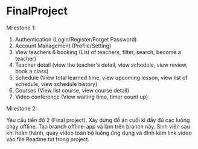# FinalProject
 
Milestone 1:

1. Authentication (Login/Register/Forget Password)
2. Account Management (Profile/Setting)
3. View teachers & booking (List of teachers, filter, search, become a teacher)
4. Teacher detail (view the teacher's detail, view schedule, view review, book a class)
5. Schedule (View total learned time, view upcoming lesson, view list of schedule, view schedule history)
6. Courses (View list course, view course detail)
7. Video conference (View waiting time, timer count up)


Milestone 2:

Yêu cầu tiến độ 2 (Final project). Xây dựng đồ án cuối kì đầy đủ các luồng chạy offline. Tạo branch offline-app và làm trên branch này.
Sinh viên sau khi hoàn thành, quay video toàn bộ luồng ứng dụng và đính kèm link video vào file Readme.txt trong project.
